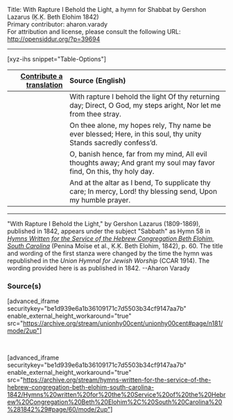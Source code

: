 <html>
<head></head>
<body>
Title: With Rapture I Behold the Light, a hymn for Shabbat by Gershon Lazarus (Ḳ.Ḳ. Beth Elohim 1842)<br />
Primary contributor: aharon.varady<br />
For attribution and license, please consult the following URL: <a href="http://opensiddur.org/?p=39694">http://opensiddur.org/?p=39694</a>
<p />
<hr />

[xyz-ihs snippet="Table-Options"]<table style="margin-left: auto; margin-right: auto;" class="draggable">
<thead><tr><th id="x" style="text-align: right;"><a href="/contribute/upload/">Contribute a translation</a></th><th style="text-align: left;">Source (English)</th></tr></thead>
<tbody>
<tr><td style="vertical-align:top;">
<div class="liturgy" lang="he" style="text-align: right;">

</div></td>

<td style="vertical-align:top;">
<div class="english" lang="en" style="text-align: left;">
With rapture I behold the light
Of thy returning day;
Direct, O God, my steps aright,
Nor let me from thee stray.
</div></td></tr>


<tr><td style="vertical-align:top;">
<div class="liturgy" lang="he" style="text-align: right;">

</div></td>

<td style="vertical-align:top;">
<div class="english" lang="en" style="text-align: left;">
On thee alone, my hopes rely,
Thy name be ever blessed; 
Here, in this soul, thy unity
Stands sacredly confess’d.
</div></td></tr>


<tr><td style="vertical-align:top;">
<div class="liturgy" lang="he" style="text-align: right;">

</div></td>

<td style="vertical-align:top;">
<div class="english" lang="en" style="text-align: left;">
O, banish hence, far from my mind,
All evil thoughts away;
And grant my soul may favor find,
On this, thy holy day.
</div></td></tr>


<tr><td style="vertical-align:top;">
<div class="liturgy" lang="he" style="text-align: right;">

</div></td>

<td style="vertical-align:top;">
<div class="english" lang="en" style="text-align: left;">
And at the altar as I bend,
To supplicate thy care;
In mercy, Lord! thy blessing send,
Upon my humble prayer.
</div></td></tr>
</tbody></table>

<hr />

"With Rapture I Behold the Light," by Gershon Lazarus (1809-1869), published in 1842, appears under the subject "Sabbath" as Hymn 58 in <em><a href="/?p=39305">Hymns Written for the Service of the Hebrew Congregation Beth Elohim, South Carolina</a></em> (Penina Moïse et al., Ḳ.Ḳ. Beth Elohim, 1842), p. 60. The title and wording of the first stanza were changed by the time the hymn was republished in the <em>Union Hymnal for Jewish Worship</em> (CCAR 1914). The wording provided here is as published in 1842. --Aharon Varady

<h3>Source(s)</h3>

[advanced_iframe securitykey="be1d939e6a1b36109171c7d5503b34cf9147aa7b" enable_external_height_workaround="true" src="https://archive.org/stream/unionhy00cent/unionhy00cent#page/n181/mode/2up"]

&nbsp;

[advanced_iframe securitykey="be1d939e6a1b36109171c7d5503b34cf9147aa7b" enable_external_height_workaround="true" src="https://archive.org/stream/hymns-written-for-the-service-of-the-hebrew-congregation-beth-elohim-south-carolina-1842/Hymns%20written%20for%20the%20Service%20of%20the%20Hebrew%20Congregation%20Beth%20Elohim%2C%20South%20Carolina%20%281842%29#page/60/mode/2up"]

&nbsp;
</body>
</html>